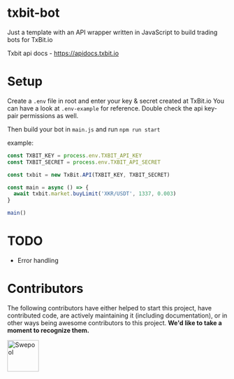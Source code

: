 # txbit-bot
Just a template with an API wrapper written in JavaScript to build trading bots for TxBit.io

Txbit api docs - https://apidocs.txbit.io

# Setup
Create a `.env` file in root and enter your key & secret created at TxBit.io
You can have a look at `.env-example` for reference. Double check the api key-pair permissions as well.

Then build your bot in `main.js` and run `npm run start`

example:

```js
const TXBIT_KEY = process.env.TXBIT_API_KEY
const TXBIT_SECRET = process.env.TXBIT_API_SECRET

const txbit = new TxBit.API(TXBIT_KEY, TXBIT_SECRET)

const main = async () => {
  await txbit.market.buyLimit('XKR/USDT', 1337, 0.003)
}

main()
```

# TODO
- Error handling

# Contributors

The following contributors have either helped to start this project, have contributed
code, are actively maintaining it (including documentation), or in other ways
being awesome contributors to this project. **We'd like to take a moment to recognize them.**

[<img src="https://avatars.githubusercontent.com/u/36674091?v=4?size=72" alt="Swepool" width="72">](https://github.com/Swepool)
